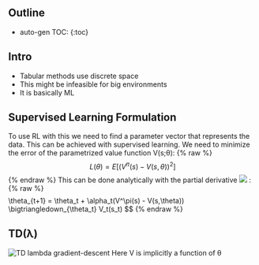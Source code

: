 <script type="text/javascript" async
  src="https://cdnjs.cloudflare.com/ajax/libs/mathjax/2.7.1/MathJax.js?config=TeX-MML-AM_CHTML">
</script>

## Outline
* auto-gen TOC:
{:toc}

## Intro 
* Tabular methods use discrete space
* This might be infeasible for big environments
* It is basically ML

## Supervised Learning Formulation
To use RL with this we need to find a parameter vector that represents the data. This can be achieved with supervised learning. We need to minimize the error of the parametrized value function V(s;θ):
{% raw %}
$$ L(\theta) = E[(V^\pi(s) - V(s,\theta))^2] $$
{% endraw %}
This can be done analytically with the partial derivative ![](http://incompleteideas.net/sutton/book/ebook/inimgtmp1318.png) :
{% raw %}
$$ 
$$ \theta_{t+1} = \theta_t + \alpha_t(V^\pi(s) - V(s,\theta)) \bigtriangledown_{\theta_t} V_t(s_t) $$
{% endraw %}

## TD(λ)

![TD lambda gradient-descent](http://incompleteideas.net/sutton/book/ebook/pseudotmp14.png)
Here V is implicitly a function of θ

